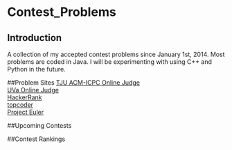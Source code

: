 Contest_Problems
================

## Introduction

A collection of my accepted contest problems since January 1st, 2014.  Most problems are coded in Java.  I will be experimenting with using C++ and Python in the future.

##Problem Sites
[TJU ACM-ICPC Online Judge](http://acm.tju.edu.cn/toj/)<br>
[UVa Online Judge](http://uva.onlinejudge.org/)<br>
[HackerRank](https://www.hackerrank.com/)<br>
[topcoder](http://www.topcoder.com/)<br>
[Project Euler](https://projecteuler.net/)<br>

##Upcoming Contests

##Contest Rankings
